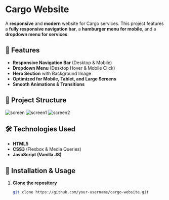 # Cargo Website

A **responsive** and **modern** website for Cargo services. This project features a **fully responsive navigation bar**, a **hamburger menu for mobile**, and a **dropdown menu for services**.

## 🚀 Features

- **Responsive Navigation Bar** (Desktop & Mobile)
- **Dropdown Menu** (Desktop Hover & Mobile Click)
- **Hero Section** with Background Image
- **Optimized for Mobile, Tablet, and Large Screens**
- **Smooth Animations & Transitions**

## 📂 Project Structure
![screen](cargo/assets/screen1.png")
![screen1](/assets/screen2.png")
![screen2](/assets/screen3.png")

## 🛠️ Technologies Used

- **HTML5**  
- **CSS3** (Flexbox & Media Queries)  
- **JavaScript (Vanilla JS)**  

## 📜 Installation & Usage

1. **Clone the repository**  
   ```sh
   git clone https://github.com/your-username/cargo-website.git
